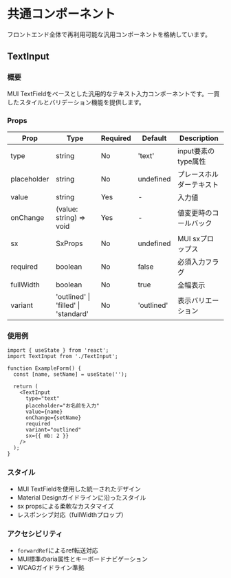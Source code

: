 # 共通コンポーネント

フロントエンド全体で再利用可能な汎用コンポーネントを格納しています。

## TextInput

### 概要
MUI TextFieldをベースとした汎用的なテキスト入力コンポーネントです。一貫したスタイルとバリデーション機能を提供します。

### Props

| Prop | Type | Required | Default | Description |
|------|------|----------|---------|-------------|
| type | string | No | 'text' | input要素のtype属性 |
| placeholder | string | No | undefined | プレースホルダーテキスト |
| value | string | Yes | - | 入力値 |
| onChange | (value: string) => void | Yes | - | 値変更時のコールバック |
| sx | SxProps<Theme> | No | undefined | MUI sxプロップス |
| required | boolean | No | false | 必須入力フラグ |
| fullWidth | boolean | No | true | 全幅表示 |
| variant | 'outlined' \| 'filled' \| 'standard' | No | 'outlined' | 表示バリエーション |

### 使用例

```tsx
import { useState } from 'react';
import TextInput from './TextInput';

function ExampleForm() {
  const [name, setName] = useState('');

  return (
    <TextInput
      type="text"
      placeholder="お名前を入力"
      value={name}
      onChange={setName}
      required
      variant="outlined"
      sx={{ mb: 2 }}
    />
  );
}
```

### スタイル
- MUI TextFieldを使用した統一されたデザイン
- Material Designガイドラインに沿ったスタイル
- sx propsによる柔軟なカスタマイズ
- レスポンシブ対応（fullWidthプロップ）

### アクセシビリティ
- `forwardRef`によるref転送対応
- MUI標準のaria属性とキーボードナビゲーション
- WCAGガイドライン準拠